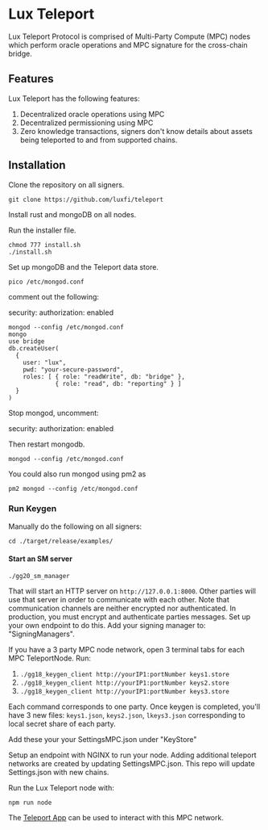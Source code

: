 # Lux Teleport
Lux Teleport Protocol is comprised of Multi-Party Compute (MPC) nodes which perform oracle operations and MPC signature for the cross-chain bridge.

## Features
Lux Teleport has the following features:

1. Decentralized oracle operations using MPC
2. Decentralized permissioning using MPC
3. Zero knowledge transactions, signers don't know details about assets being teleported to and from supported chains.

## Installation
Clone the repository on all signers.

```
git clone https://github.com/luxfi/teleport
```

Install rust and mongoDB on all nodes.

Run the installer file.

```
chmod 777 install.sh
./install.sh
```

Set up mongoDB and the Teleport data store.

```
pico /etc/mongod.conf
```
comment out the following:

security:
  authorization: enabled

```
mongod --config /etc/mongod.conf
mongo
use bridge
db.createUser(
  {
    user: "lux",
    pwd: "your-secure-password",
    roles: [ { role: "readWrite", db: "bridge" },
             { role: "read", db: "reporting" } ]
  }
)
```

Stop mongod, uncomment:

security:
  authorization: enabled

Then restart mongodb.

```
mongod --config /etc/mongod.conf
```

You could also run mongod using pm2 as

```
pm2 mongod --config /etc/mongod.conf
```

### Run Keygen

Manually do the following on all signers:

`cd ./target/release/examples/`

#### Start an SM server

`./gg20_sm_manager`

That will start an HTTP server on `http://127.0.0.1:8000`. Other parties will use that server in order to communicate with
each other. Note that communication channels are neither encrypted nor authenticated. In production, you must encrypt and
authenticate parties messages. Set up your own endpoint to do this. Add your signing manager to: "SigningManagers".

If you have a 3 party MPC node network, open 3 terminal tabs for each MPC TeleportNode.
Run:

1. `./gg18_keygen_client http://yourIP1:portNumber keys1.store`
2. `./gg18_keygen_client http://yourIP1:portNumber keys2.store`
3. `./gg18_keygen_client http://yourIP1:portNumber keys3.store`

Each command corresponds to one party. Once keygen is completed, you'll have 3 new files:
`keys1.json`, `keys2.json`, `lkeys3.json` corresponding to local secret
share of each party.

Add these your your SettingsMPC.json under "KeyStore"

Setup an endpoint with NGINX to run your node.
Adding additional teleport networks are created by updating SettingsMPC.json. This repo will update Settings.json with new chains.

Run the Lux Teleport  node with:

```
npm run node
```

The [Teleport App](https://github.com/luxfi/teleport-app) can be used to interact with this MPC network.
